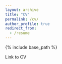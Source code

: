 ```yaml
---
layout: archive
title: "CV"
permalink: /cv/
author_profile: true
redirect_from:
  - /resume
---
```


{% include base_path %}

Link to CV
